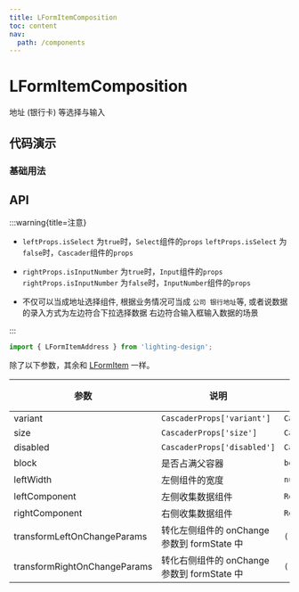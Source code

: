 ```yaml
---
title: LFormItemComposition
toc: content
nav:
  path: /components
---
```


# LFormItemComposition

地址 (银行卡) 等选择与输入

## 代码演示

### 基础用法

<code src='./demos/Demo1.tsx'></code>

## API

>

:::warning{title=注意}

- `leftProps.isSelect` 为`true`时，`Select`组件的`props` `leftProps.isSelect` 为`false`时，`Cascader`组件的`props`

- `rightProps.isInputNumber` 为`true`时，`Input`组件的`props` `rightProps.isInputNumber` 为`false`时，`InputNumber`组件的`props`

- 不仅可以当成地址选择组件, 根据业务情况可当成 `公司 银行地址`等, 或者说数据的录入方式为左边符合下拉选择数据 右边符合输入框输入数据的场景

:::

```ts
import { LFormItemAddress } from 'lighting-design';
```

除了以下参数，其余和 [LFormItem](/components/form-item) 一样。

| 参数                         | 说明                                        | 类型                        | 默认值 |
| ---------------------------- | ------------------------------------------- | --------------------------- | ------ |
| variant                      | `CascaderProps['variant']`                  | `CascaderProps['variant']`  | `-`    |
| size                         | `CascaderProps['size']`                     | `CascaderProps['size']`     | `-`    |
| disabled                     | `CascaderProps['disabled']`                 | `CascaderProps['disabled']` | `-`    |
| block                        | 是否占满父容器                              | `boolean`                   | `true` |
| leftWidth                    | 左侧组件的宽度                              | `number \| string`          | `50%`  |
| leftComponent                | 左侧收集数据组件                            | `ReactNode`                 | `-`    |
| rightComponent               | 右侧收集数据组件                            | `ReactNode`                 | `-`    |
| transformLeftOnChangeParams  | 转化左侧组件的 onChange 参数到 formState 中 | `(...args: any[]) => any`   | `-`    |
| transformRightOnChangeParams | 转化右侧组件的 onChange 参数到 formState 中 | `(...args: any[]) => any`   | `-`    |
